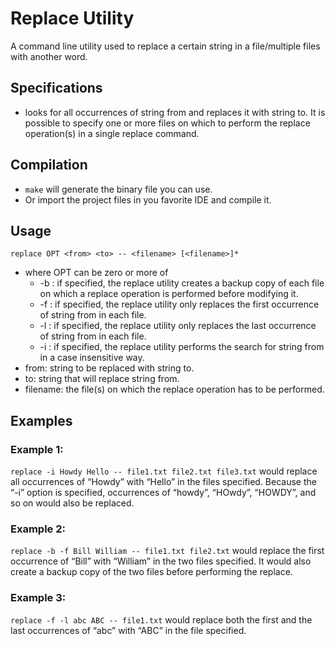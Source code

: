 
# Replace Utility

A command line utility used to replace a certain string in a file/multiple files with another word.

## Specifications
- looks for all occurrences of string from and replaces it with string to.
It is possible to specify one or more files on which to perform the replace operation(s) in a single replace command.  

## Compilation 
- ```make``` will generate the binary file you can use. 
- Or import the project files in you favorite IDE and compile it.

## Usage
```
replace OPT <from> <to> -- <filename> [<filename>]*
 ```
- where OPT can be zero or more of
	- -b : if specified, the replace utility creates a backup copy of each file on which a replace operation is performed before modifying it.
	- -f : if specified, the replace utility only replaces the first occurrence of string from in each file.
	- -l : if specified, the replace utility only replaces the last occurrence of string from in each file.
	- -i : if specified, the replace utility performs the search for string from in a case insensitive way.
- from: string to be replaced with string to.
- to: string that will replace string from.
- filename: the file(s) on which the replace operation has to be performed.

  

## Examples

### Example 1:
```replace -i Howdy Hello -- file1.txt file2.txt file3.txt```
would replace all occurrences of “Howdy” with “Hello” in the files specified. Because the “-i” option is specified, occurrences of “howdy”, “HOwdy”,
“HOWDY”, and so on would also be replaced.
### Example 2:
```replace -b -f Bill William -- file1.txt file2.txt```
would replace the first occurrence of “Bill” with “William” in the two files specified. It would also create a backup copy of the two files before performing the replace.
### Example 3:
```replace -f -l abc ABC -- file1.txt```
would replace both the first and the last occurrences of “abc” with “ABC” in the file specified.
